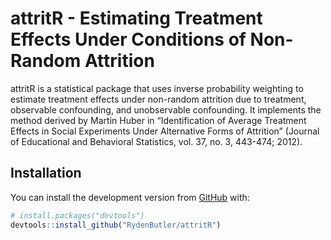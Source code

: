 
<!-- README.md is generated from README.Rmd. Please edit that file -->

# attritR - Estimating Treatment Effects Under Conditions of Non-Random Attrition

<!-- badges: start -->

<!-- badges: end -->

attritR is a statistical package that uses inverse probability weighting
to estimate treatment effects under non-random attrition due to
treatment, observable confounding, and unobservable confounding. It
implements the method derived by Martin Huber in “Identification of
Average Treatment Effects in Social Experiments Under Alternative Forms
of Attrition” (Journal of Educational and Behavioral Statistics,
vol. 37, no. 3, 443-474; 2012).

## Installation

<!--
You can install the released version of attritR from [CRAN](https://CRAN.R-project.org) with:

``` r
install.packages("attritR")
```
-->

You can install the development version from
[GitHub](https://github.com/) with:

``` r
# install.packages("devtools")
devtools::install_github("RydenButler/attritR")
```
